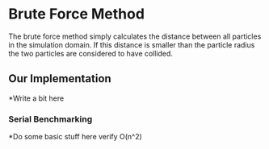 # Brute Force Method

The brute force method simply calculates the distance between all particles in the simulation domain. If this distance is smaller than the particle radius the two particles are considered to have collided.


## Our Implementation

*Write a bit here

### Serial Benchmarking

*Do some basic stuff here verify O(n^2)

